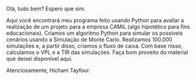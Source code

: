 Olá, tudo bem? Espero que sim.

Aqui você encontrará meu programa feito usando Python para avaliar a realização de um projeto para a empresa CAMIL (algo hipotético para fins educacionais). Criamos um algoritmo Python para simular os possíveis cenários usando a Simulação de Monte Carlo. Realizamos 100.000 simulações e, a partir disso, criamos o fluxo de caixa. Com base nisso, calculamos o VPL e a TIR das simulações. Faça bom proveito do material que deixei disponível aqui.

Atenciosamente,
Hicham Tayfour.
